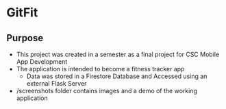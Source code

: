 # GitFit

## Purpose
- This project was created in a semester as a final project for CSC Mobile App Development
- The application is intended to become a fitness tracker app
  - Data was stored in a Firestore Database and Accessed using an external Flask Server
- /screenshots folder contains images and a demo of the working application
